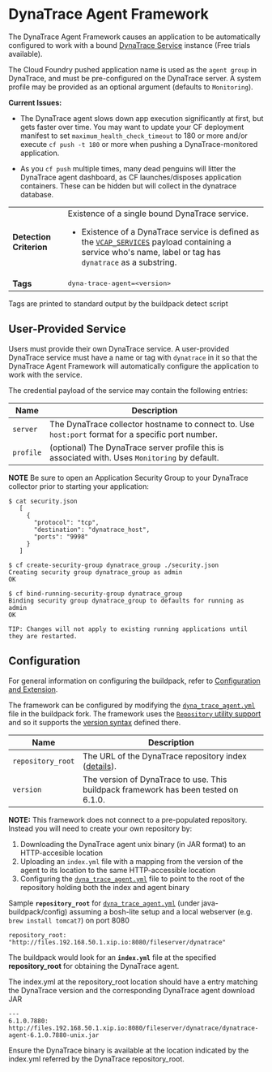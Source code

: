 # DynaTrace Agent Framework
The DynaTrace Agent Framework causes an application to be automatically configured to work with a bound [DynaTrace Service][] instance (Free trials available).

The Cloud Foundry pushed application name is used as the `agent group` in DynaTrace, and must be pre-configured on the DynaTrace server.
A system profile may be provided as an optional argument (defaults to `Monitoring`).

**Current Issues:**  
* The DynaTrace agent slows down app execution significantly at first, but gets faster over time.  You may want to update your CF deployment manifest to set `maximum_health_check_timeout` to 180 or more and/or execute `cf push -t 180` or more when pushing a DynaTrace-monitored application.

* As you `cf push` multiple times, many dead penguins will litter the DynaTrace agent dashboard, as CF launches/disposes application containers.  These can be hidden but will collect in the dynatrace database.

<table>
  <tr>
    <td><strong>Detection Criterion</strong></td><td>Existence of a single bound DynaTrace service.
      <ul>
        <li>Existence of a DynaTrace service is defined as the <a href="http://docs.cloudfoundry.org/devguide/deploy-apps/environment-variable.html#VCAP-SERVICES"><code>VCAP_SERVICES</code></a> payload containing a service who's name, label or tag has <code>dynatrace</code> as a substring.</li>
      </ul>
    </td>
  </tr>
  <tr>
    <td><strong>Tags</strong></td>
    <td><tt>dyna-trace-agent=&lt;version&gt;</tt></td>
  </tr>
</table>
Tags are printed to standard output by the buildpack detect script

## User-Provided Service
Users must provide their own DynaTrace service. A user-provided DynaTrace service must have a name or tag with `dynatrace` in it so that the DynaTrace Agent Framework will automatically configure the application to work with the service.

The credential payload of the service may contain the following entries:

| Name | Description
| ---- | -----------
| `server` | The DynaTrace collector hostname to connect to.   Use `host:port` format for a specific port number.
| `profile` | (optional) The DynaTrace server profile this is associated with.   Uses `Monitoring` by default.

**NOTE** Be sure to open an Application Security Group to your DynaTrace collector prior to starting your application:
```
$ cat security.json
   [
     {
       "protocol": "tcp",
       "destination": "dynatrace_host",
       "ports": "9998"
     }
   ]

$ cf create-security-group dynatrace_group ./security.json
Creating security group dynatrace_group as admin
OK

$ cf bind-running-security-group dynatrace_group
Binding security group dynatrace_group to defaults for running as admin
OK

TIP: Changes will not apply to existing running applications until they are restarted.
```

## Configuration
For general information on configuring the buildpack, refer to [Configuration and Extension][].

The framework can be configured by modifying the [`dyna_trace_agent.yml`][] file in the buildpack fork.  The framework uses the [`Repository` utility support][repositories] and so it supports the [version syntax][] defined there.

| Name | Description
| ---- | -----------
| `repository_root` | The URL of the DynaTrace repository index ([details][repositories]).
| `version` | The version of DynaTrace to use. This buildpack framework has been tested on 6.1.0.


**NOTE:**  This framework does not connect to a pre-populated repository.  Instead you will need to create your own repository by:

1.  Downloading the DynaTrace agent unix binary (in JAR format) to an HTTP-accesible location
1.  Uploading an `index.yml` file with a mapping from the version of the agent to its location to the same HTTP-accessible location
1.  Configuring the [`dyna_trace_agent.yml`][] file to point to the root of the repository holding both the index and agent binary

Sample **`repository_root`** for [`dyna_trace_agent.yml`][] (under java-buildpack/config) assuming a bosh-lite setup and a local webserver (e.g. `brew install tomcat7`) on port 8080

```
repository_root: "http://files.192.168.50.1.xip.io:8080/fileserver/dynatrace"
```

The buildpack would look for an **`index.yml`** file at the specified **repository_root** for obtaining the DynaTrace agent.

The index.yml at the repository_root location should have a entry matching the DynaTrace version and the corresponding DynaTrace agent download JAR

```
---
6.1.0.7880: http://files.192.168.50.1.xip.io:8080/fileserver/dynatrace/dynatrace-agent-6.1.0.7880-unix.jar
```

Ensure the DynaTrace binary is available at the location indicated by the index.yml referred by the DynaTrace repository_root.

[Configuration and Extension]: ../README.md#configuration-and-extension
[`dyna_trace_agent.yml`]: ../config/dyna_trace_agent.yml
[DynaTrace Service]: https://dynatrace.com
[repositories]: extending-repositories.md
[version syntax]: extending-repositories.md#version-syntax-and-ordering
